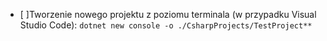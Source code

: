 - [ ]Tworzenie nowego projektu z poziomu terminala (w przypadku Visual Studio Code):
`dotnet new console -o ./CsharpProjects/TestProject**`